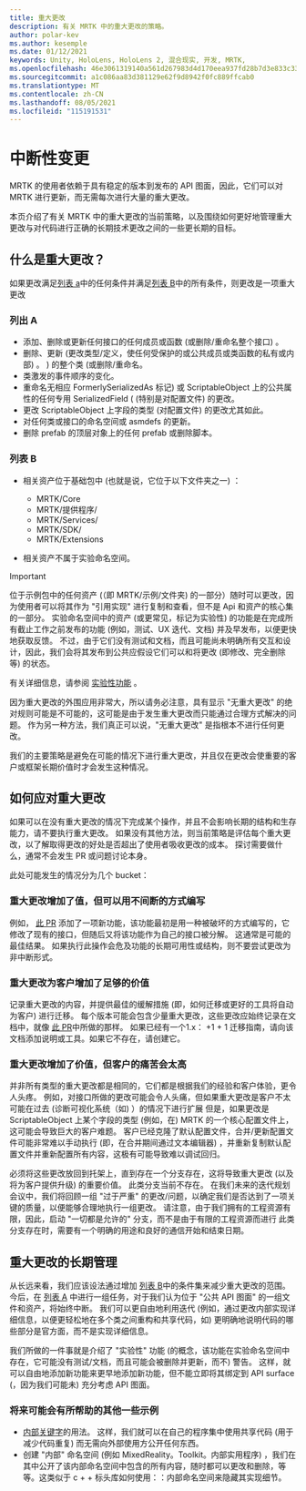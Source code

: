```yaml
---
title: 重大更改
description: 有关 MRTK 中的重大更改的策略。
author: polar-kev
ms.author: kesemple
ms.date: 01/12/2021
keywords: Unity, HoloLens, HoloLens 2, 混合现实, 开发, MRTK,
ms.openlocfilehash: 46e3061319140a561d267983d4d170eea937fd28b7d3e833c3382c1e37a70392
ms.sourcegitcommit: a1c086aa83d381129e62f9d8942f0fc889ffcab0
ms.translationtype: MT
ms.contentlocale: zh-CN
ms.lasthandoff: 08/05/2021
ms.locfileid: "115191531"
---
```

# <a name="breaking-changes"></a>中断性变更

MRTK 的使用者依赖于具有稳定的版本到发布的 API 图面，因此，它们可以对 MRTK 进行更新，而无需每次进行大量的重大更改。

本页介绍了有关 MRTK 中的重大更改的当前策略，以及围绕如何更好地管理重大更改与对代码进行正确的长期技术更改之间的一些更长期的目标。

## <a name="what-is-a-breaking-change"></a>什么是重大更改？

如果更改满足[列表 a](#list-a)中的任何条件并满足[列表 B](#list-b)中的所有条件，则更改是一项重大更改

### <a name="list-a"></a>列出 A

- 添加、删除或更新任何接口的任何成员或函数 (或删除/重命名整个接口) 。
- 删除、更新 (更改类型/定义，使任何受保护的或公共成员或类函数的私有或内部) 。 ) 的整个类 (或删除/重命名。
- 类激发的事件顺序的变化。
- 重命名无相应 FormerlySerializedAs 标记) 或 ScriptableObject 上的公共属性的任何专用 SerializedField ( (特别是对配置文件) 的更改。
- 更改 ScriptableObject 上字段的类型 (对配置文件) 的更改尤其如此。
- 对任何类或接口的命名空间或 asmdefs 的更新。
- 删除 prefab 的顶层对象上的任何 prefab 或删除脚本。

### <a name="list-b"></a>列表 B

- 相关资产位于基础包中 (也就是说，它位于以下文件夹之一) ：

  - MRTK/Core
  - MRTK/提供程序/
  - MRTK/Services/
  - MRTK/SDK/
  - MRTK/Extensions

- 相关资产不属于实验命名空间。

> [!IMPORTANT]
> 位于示例包中的任何资产 (（即 MRTK/示例/文件夹) 的一部分）随时可以更改，因为使用者可以将其作为 "引用实现" 进行复制和查看，但不是 Api 和资产的核心集的一部分。 实验命名空间中的资产 (或更常见，标记为实验性) 的功能是在完成所有截止工作之前发布的功能 (例如，测试、UX 迭代、文档) 并及早发布，以便更快地获取反馈。  不过，由于它们没有测试和文档，而且可能尚未明确所有交互和设计，因此，我们会将其发布到公共应假设它们可以和将更改 (即修改、完全删除等) 的状态。
>
> 有关详细信息，请参阅 [实验性功能](../contributing/experimental-features.md) 。

因为重大更改的外围应用非常大，所以请务必注意，具有显示 "无重大更改" 的绝对规则可能是不可能的，这可能是由于发生重大更改而只能通过合理方式解决的问题。 作为另一种方法，我们真正可以说，"无重大更改" 是指根本不进行任何更改。

我们的主要策略是避免在可能的情况下进行重大更改，并且仅在更改会使重要的客户或框架长期价值时才会发生这种情况。

## <a name="what-to-do-about-breaking-changes"></a>如何应对重大更改

如果可以在没有重大更改的情况下完成某个操作，并且不会影响长期的结构和生存能力，请不要执行重大更改。 如果没有其他方法，则当前策略是评估每个重大更改，以了解取得更改的好处是否超出了使用者吸收更改的成本。 探讨需要做什么，通常不会发生 PR 或问题讨论本身。

此处可能发生的情况分为几个 bucket：

### <a name="the-breaking-change-adds-value-but-could-be-written-in-a-way-that-isnt-breaking"></a>重大更改增加了值，但可以用不间断的方式编写

例如， [此 PR](https://github.com/microsoft/MixedRealityToolkit-Unity/pull/4882) 添加了一项新功能，该功能最初是用一种被破坏的方式编写的，它修改了现有的接口，但随后又将该功能作为自己的接口被分解。 这通常是可能的最佳结果。 如果执行此操作会危及功能的长期可用性或结构，则不要尝试更改为非中断形式。

### <a name="the-breaking-change-adds-sufficient-value-to-the-customer-that-its-worth-doing"></a>重大更改为客户增加了足够的价值

记录重大更改的内容，并提供最佳的缓解措施 (即，如何迁移或更好的工具将自动为客户) 进行迁移。 每个版本可能会包含少量重大更改，这些更改应始终记录在文档中，就像 [此 PR](https://github.com/microsoft/MixedRealityToolkit-Unity/pull/4858)中所做的那样。 如果已经有一个1.x： +1 + 1 迁移指南，请向该文档添加说明或工具。如果它不存在，请创建它。

### <a name="the-breaking-change-adds-value-but-the-customer-pain-would-be-too-high"></a>重大更改增加了价值，但客户的痛苦会太高

并非所有类型的重大更改都是相同的，它们都是根据我们的经验和客户体验，更令人头疼。 例如，对接口所做的更改可能会令人头痛，但如果重大更改是客户不太可能在过去 (诊断可视化系统（如) ）的情况下进行扩展 但是，如果更改是 ScriptableObject 上某个字段的类型 (例如，在) MRTK 的一个核心配置文件上，这可能会导致巨大的客户难题。 客户已经克隆了默认配置文件，合并/更新配置文件可能非常难以手动执行 (即，在合并期间通过文本编辑器) ，并重新复制默认配置文件并重新配置所有内容，这极有可能导致难以调试回归。

必须将这些更改放回到托架上，直到存在一个分支存在，这将导致重大更改 (以及将为客户提供升级) 的重要价值。 此类分支当前不存在。 在我们未来的迭代规划会议中，我们将回顾一组 "过于严重" 的更改/问题，以确定我们是否达到了一项关键的质量，以便能够合理地执行一组更改。 请注意，由于我们拥有的工程资源有限，因此，启动 "一切都是允许的" 分支，而不是由于有限的工程资源而进行 此类分支存在时，需要有一个明确的用途和良好的通信开始和结束日期。

## <a name="long-term-management-of-breaking-changes"></a>重大更改的长期管理

从长远来看，我们应该设法通过增加 [列表 B](#list-b)中的条件集来减少重大更改的范围。今后，在 [列表 A](#list-a) 中进行一组任务，对于我们认为位于 "公共 API 图面" 的一组文件和资产，将始终中断。 我们可以更自由地利用迭代 (例如，通过更改内部实现详细信息，以便更轻松地在多个类之间重构和共享代码，如) 更明确地说明代码的哪些部分是官方面，而不是实现详细信息。

我们所做的一件事就是介绍了 "实验性" 功能 (的概念，该功能在实验命名空间中存在，它可能没有测试/文档，而且可能会被删除并更新，而不) 警告。 这样，就可以自由地添加新功能来更早地添加新功能，但不能立即将其绑定到 API surface (，因为我们可能未) 充分考虑 API 图面。

### <a name="other-examples-of-things-that-could-help-in-the-future"></a>将来可能会有所帮助的其他一些示例

- [内部关键字](/dotnet/csharp/language-reference/keywords/internal)的用法。
  这样，我们就可以在自己的程序集中使用共享代码 (用于减少代码重复) 而无需向外部使用方公开任何东西。
- 创建 "内部" 命名空间 (例如 MixedReality。Toolkit。内部实用程序) ，我们在其中公开了该内部命名空间中包含的所有内容，随时都可以更改和删除，等等。这类似于 c + + 标头库如何使用：：内部命名空间来隐藏其实现细节。
